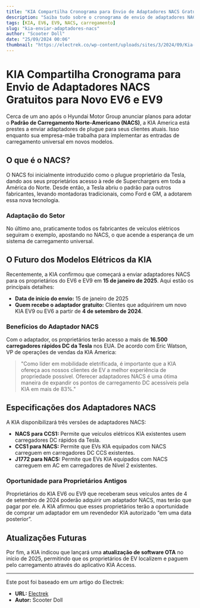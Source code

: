 ```yaml
---
title: "KIA Compartilha Cronograma para Envio de Adaptadores NACS Gratuitos para Novo EV6 e EV9"
description: "Saiba tudo sobre o cronograma de envio de adaptadores NACS gratuitos para os proprietários dos veículos elétricos da KIA."
tags: [KIA, EV6, EV9, NACS, carregamento]
slug: "kia-enviar-adaptadores-nacs"
author: "Scooter Doll"
date: "25/09/2024 00:06"
thumbnail: "https://electrek.co/wp-content/uploads/sites/3/2024/09/Kia-NACS-Hyundai-Tesla.jpg?quality=82&strip=all&w=1400"
---
```


# KIA Compartilha Cronograma para Envio de Adaptadores NACS Gratuitos para Novo EV6 e EV9

Cerca de um ano após o Hyundai Motor Group anunciar planos para adotar o **Padrão de Carregamento Norte-Americano (NACS)**, a KIA America está prestes a enviar adaptadores de plugue para seus clientes atuais. Isso enquanto sua empresa-mãe trabalha para implementar as entradas de carregamento universal em novos modelos.

## O que é o NACS?

O NACS foi inicialmente introduzido como o plugue proprietário da Tesla, dando aos seus proprietários acesso à rede de Superchargers em toda a América do Norte. Desde então, a Tesla abriu o padrão para outros fabricantes, levando montadoras tradicionais, como Ford e GM, a adotarem essa nova tecnologia.

### Adaptação do Setor

No último ano, praticamente todos os fabricantes de veículos elétricos seguiram o exemplo, apostando no NACS, o que acende a esperança de um sistema de carregamento universal.

## O Futuro dos Modelos Elétricos da KIA

Recentemente, a KIA confirmou que começará a enviar adaptadores NACS para os proprietários do EV6 e EV9 em **15 de janeiro de 2025**. Aqui estão os principais detalhes:

- **Data de início do envio:** 15 de janeiro de 2025
- **Quem recebe o adaptador gratuito:** Clientes que adquirirem um novo KIA EV9 ou EV6 a partir de **4 de setembro de 2024**.

### Benefícios do Adaptador NACS

Com o adaptador, os proprietários terão acesso a mais de **16.500 carregadores rápidos DC da Tesla** nos EUA. De acordo com Eric Watson, VP de operações de vendas da KIA America:

> "Como líder em mobilidade eletrificada, é importante que a KIA ofereça aos nossos clientes de EV a melhor experiência de propriedade possível. Oferecer adaptadores NACS é uma ótima maneira de expandir os pontos de carregamento DC acessíveis pela KIA em mais de 83%."

## Especificações dos Adaptadores NACS

A KIA disponibilizará três versões de adaptadores NACS:

- **NACS para CCS1:** Permite que veículos elétricos KIA existentes usem carregadores DC rápidos da Tesla.
- **CCS1 para NACS:** Permite que EVs KIA equipados com NACS carreguem em carregadores DC CCS existentes.
- **J1772 para NACS:** Permite que EVs KIA equipados com NACS carreguem em AC em carregadores de Nível 2 existentes.

### Oportunidade para Proprietários Antigos

Proprietários do KIA EV6 ou EV9 que receberam seus veículos antes de 4 de setembro de 2024 poderão adquirir um adaptador NACS, mas terão que pagar por ele. A KIA afirmou que esses proprietários terão a oportunidade de comprar um adaptador em um revendedor KIA autorizado “em uma data posterior”.

## Atualizações Futuras

Por fim, a KIA indicou que lançará uma **atualização de software OTA** no início de 2025, permitindo que os proprietários de EV localizem e paguem pelo carregamento através do aplicativo KIA Access.

---

Este post foi baseado em um artigo do Electrek:

- **URL:** [Electrek](https://electrek.co/2024/09/24/kia-shares-timeline-rolling-out-free-nacs-adapters-to-new-ev6-ev9-owners/)
- **Autor:** Scooter Doll